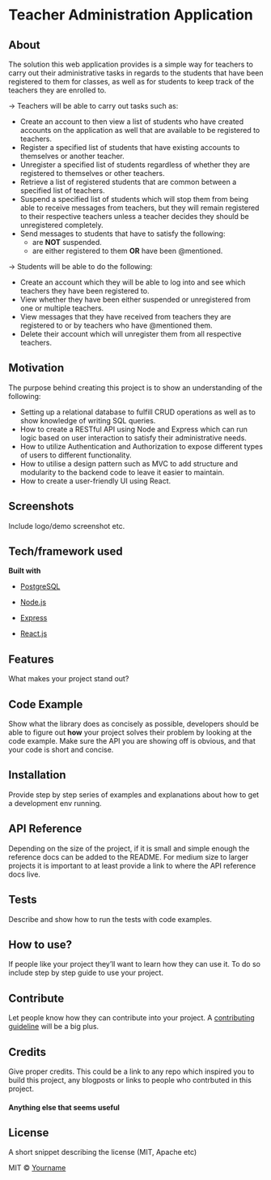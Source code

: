 # Teacher Administration Application

## About

The solution this web application provides is a simple way for teachers to carry out their administrative tasks in regards to the students that have been registered to them for classes, as well as for students to keep track of the teachers they are enrolled to.

&#8594; Teachers will be able to carry out tasks such as:
  - Create an account to then view a list of students who have created accounts on the application as well that are available to be registered to teachers.
  - Register a specified list of students that have existing accounts to themselves or another teacher.
  - Unregister a specified list of students regardless of whether they are registered to themselves or other teachers.
  - Retrieve a list of registered students that are common between a specified list of teachers.
  - Suspend a specified list of students which will stop them from being able to receive messages from teachers, but they will remain registered to their respective teachers unless a teacher decides they should be unregistered completely. 
  - Send messages to students that have to satisfy the following:
    - are <b>NOT</b> suspended.
    - are either registered to them <b>OR</b> have been @mentioned.  

&#8594; Students will be able to do the following:
  - Create an account which they will be able to log into and see which teachers they have been registered to.
  - View whether they have been either suspended or unregistered from one or multiple teachers.
  - View messages that they have received from teachers they are registered to or by teachers who have @mentioned them.
  - Delete their account which will unregister them from all respective teachers.
  

## Motivation

The purpose behind creating this project is to show an understanding of the following:

- Setting up a relational database to fulfill CRUD operations as well as to show knowledge of writing SQL queries.
- How to create a RESTful API using Node and Express which can run logic based on user interaction to satisfy their administrative needs.
- How to utilize Authentication and Authorization to expose different types of users to different functionality.
- How to utilise a design pattern such as MVC to add structure and modularity to the backend code to leave it easier to maintain.
- How to create a user-friendly UI using React.

## Screenshots

Include logo/demo screenshot etc.

## Tech/framework used

<b>Built with</b>

- [PostgreSQL](https://www.postgresql.org/)

- [Node.js](https://nodejs.org/en/)

- [Express](https://expressjs.com/)

- [React.js](https://reactjs.org/)

## Features

What makes your project stand out?

## Code Example

Show what the library does as concisely as possible, developers should be able to figure out **how** your project solves their problem by looking at the code example. Make sure the API you are showing off is obvious, and that your code is short and concise.

## Installation

Provide step by step series of examples and explanations about how to get a development env running.

## API Reference

Depending on the size of the project, if it is small and simple enough the reference docs can be added to the README. For medium size to larger projects it is important to at least provide a link to where the API reference docs live.

## Tests

Describe and show how to run the tests with code examples.

## How to use?

If people like your project they’ll want to learn how they can use it. To do so include step by step guide to use your project.

## Contribute

Let people know how they can contribute into your project. A [contributing guideline](https://github.com/zulip/zulip-electron/blob/master/CONTRIBUTING.md) will be a big plus.

## Credits

Give proper credits. This could be a link to any repo which inspired you to build this project, any blogposts or links to people who contrbuted in this project.

#### Anything else that seems useful

## License

A short snippet describing the license (MIT, Apache etc)

MIT © [Yourname]()
